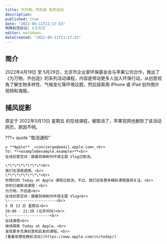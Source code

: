 ```yaml
---
title: 为万物，齐创造 系列活动
description:
published: true
date: "2022-05-11T11:17:53"
特殊标签标记: #无标签
editor: markdown
dateCreated: "2022-05-11T11:17:53"
---
```


## 简介

2022年4月19日 至 5月29日，北京市企业家环保基金会与苹果公司合作，推出了《为万物，齐创造》的系列活动课程，内容是带动更多人加入环保行动，从创意视角了解生物多样性、气候变化等环境议题，然后探索用 iPhone 或 iPad 创作图片视频和海报。

## 捕风捉影

原定于 2022年5月13日 星期五 的在线课程，被取消了，苹果官网也删除了该活动网页，原因不明。

???+ quote "取消通知"

    ✉️ **Apple** _<concierge@email.apple.com>_<br>
    To: **<example@example.example>**<br>
    在线创意空间：跟着剪映制作环保主题 Vlog已取消。

    \*\*\*\*\*\*\*\*<br>
    我们也深感遗憾。<br>
    \*\*\*\*\*\*\*\*<br>
    你预约的 Today at Apple 课程已取消。不过，我们还有更多精彩课程值得关注。<br>
    你的已被取消课程：<br>
    为万物，齐创造<br>
    在线创意空间：跟着剪映制作环保主题 Vlog<br>
    \----------------------<br>
    5 月 13 日 星期五<br>
    20:00 - 21:30 (北京时间)<br>
    \-------------------<br>
    在线课程<br>
    继续探索 Today at Apple。<br>
    发现更多充满创意和启发的课程。<br>
    [看看有哪些精彩活动](https://www.apple.com/cn/today/)

<!--
这是此活动的封面图：
    https://web.archive.org/web/20220511031205/https://digitalassets-taa.cdn-apple.com/zh/cn/video-lab-capcut-051322-wwvideo-lab-capcut-051322-wwvideo-lab-capcut-051322_16x9.jpg
-->
